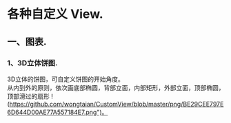 # 各种自定义 View. 
## 一、图表. 
### 1、3D立体饼图. 
  3D立体的饼图，可自定义饼图的开始角度。  
  从内到外的原则，依次画底部椭圆，背部立面，内部矩形，外部立面，顶部椭圆，顶部滑过的扇形
! (https://github.com/wongtaian/CustomView/blob/master/png/BE29CEE797E6D644D00AE77A557184E7.png")。
